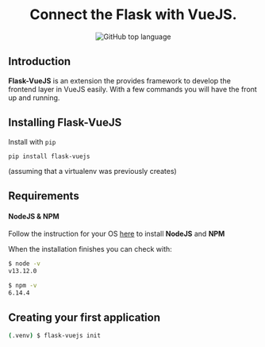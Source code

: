 <h1 align="center">
  Connect the Flask with VueJS.
</h1>

<p align="center">
<img alt="GitHub top language" src="https://img.shields.io/github/languages/top/pacotei/flask-vuejs">
</p>

## Introduction

**Flask-VueJS** is an extension the provides framework to develop the frontend layer in VueJS easily. With a few commands you will have the front up and running.

## Installing Flask-VueJS

Install with `pip`  

    pip install flask-vuejs

 (assuming that a virtualenv was previously creates)

## Requirements


#### NodeJS & NPM 

Follow the instruction for your OS [here](https://nodejs.org/en/download/package-manager/) to install **NodeJS** and **NPM**

When the installation finishes you can check with:    
```sh
$ node -v
v13.12.0

$ npm -v
6.14.4
```


## Creating your first application

```sh
(.venv) $ flask-vuejs init
``` 

